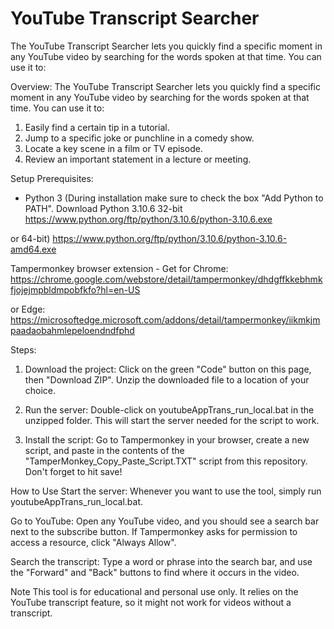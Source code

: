 # YouTube Transcript Searcher
The YouTube Transcript Searcher lets you quickly find a specific moment in any YouTube video by searching for the words spoken at that time. You can use it to:

Overview:
The YouTube Transcript Searcher lets you quickly find a specific moment in any YouTube video by searching for the words spoken at that time. You can use it to:

1) Easily find a certain tip in a tutorial.
2) Jump to a specific joke or punchline in a comedy show.
3) Locate a key scene in a film or TV episode.
4) Review an important statement in a lecture or meeting.

Setup Prerequisites:

- Python 3 (During installation make sure to check the box "Add Python to PATH".
Download Python 3.10.6 32-bit
https://www.python.org/ftp/python/3.10.6/python-3.10.6.exe

or 64-bit)
https://www.python.org/ftp/python/3.10.6/python-3.10.6-amd64.exe


Tampermonkey browser extension - Get for Chrome:
https://chrome.google.com/webstore/detail/tampermonkey/dhdgffkkebhmkfjojejmpbldmpobfkfo?hl=en-US

or Edge:
https://microsoftedge.microsoft.com/addons/detail/tampermonkey/iikmkjmpaadaobahmlepeloendndfphd

Steps:
1) Download the project: Click on the green "Code" button on this page, then "Download ZIP". Unzip the downloaded file to a location of your choice.

2) Run the server: Double-click on youtubeAppTrans_run_local.bat in the unzipped folder. This will start the server needed for the script to work.

3) Install the script: Go to Tampermonkey in your browser, create a new script, and paste in the contents of the "TamperMonkey_Copy_Paste_Script.TXT" script from this repository. Don't forget to hit save!

How to Use
Start the server: Whenever you want to use the tool, simply run youtubeAppTrans_run_local.bat.

Go to YouTube: Open any YouTube video, and you should see a search bar next to the subscribe button. If Tampermonkey asks for permission to access a resource, click "Always Allow".

Search the transcript: Type a word or phrase into the search bar, and use the "Forward" and "Back" buttons to find where it occurs in the video.

Note
This tool is for educational and personal use only. It relies on the YouTube transcript feature, so it might not work for videos without a transcript.
